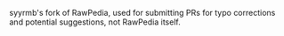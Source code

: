 syyrmb's fork of RawPedia, used for submitting PRs for typo corrections and potential suggestions, not RawPedia itself.
